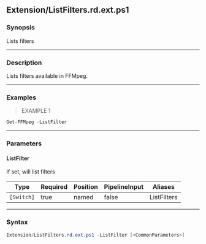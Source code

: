 Extension/ListFilters.rd.ext.ps1
--------------------------------




### Synopsis
Lists filters



---


### Description

Lists filters available in FFMpeg.



---


### Examples
> EXAMPLE 1

```PowerShell
Get-FFMpeg -ListFilter
```


---


### Parameters
#### **ListFilter**

If set, will list filters






|Type      |Required|Position|PipelineInput|Aliases    |
|----------|--------|--------|-------------|-----------|
|`[Switch]`|true    |named   |false        |ListFilters|





---


### Syntax
```PowerShell
Extension/ListFilters.rd.ext.ps1 -ListFilter [<CommonParameters>]
```
